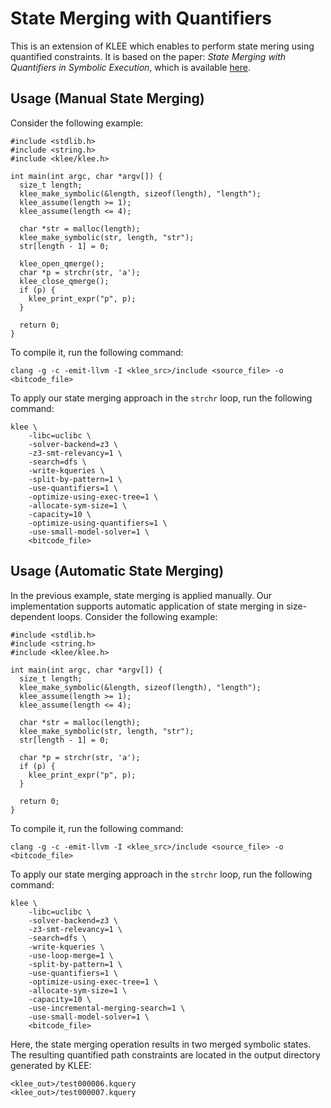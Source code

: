 # State Merging with Quantifiers
This is an extension of KLEE which enables to perform state mering using quantified constraints.
It is based on the paper: *State Merging with Quantifiers in Symbolic Execution*,
which is available [here](https://doi.org/10.1145/3611643.3616287).

## Usage (Manual State Merging)
Consider the following example:
```
#include <stdlib.h>
#include <string.h>
#include <klee/klee.h>

int main(int argc, char *argv[]) {
  size_t length;
  klee_make_symbolic(&length, sizeof(length), "length");
  klee_assume(length >= 1);
  klee_assume(length <= 4);

  char *str = malloc(length);
  klee_make_symbolic(str, length, "str");
  str[length - 1] = 0;

  klee_open_qmerge();
  char *p = strchr(str, 'a');
  klee_close_qmerge();
  if (p) {
    klee_print_expr("p", p);
  }

  return 0;
}
```

To compile it, run the following command:
```
clang -g -c -emit-llvm -I <klee_src>/include <source_file> -o <bitcode_file>
```

To apply our state merging approach in the `strchr` loop, run the following command:
```
klee \
    -libc=uclibc \
    -solver-backend=z3 \
    -z3-smt-relevancy=1 \
    -search=dfs \
    -write-kqueries \
    -split-by-pattern=1 \
    -use-quantifiers=1 \
    -optimize-using-exec-tree=1 \
    -allocate-sym-size=1 \
    -capacity=10 \
    -optimize-using-quantifiers=1 \
    -use-small-model-solver=1 \
    <bitcode_file>
```

## Usage (Automatic State Merging)
In the previous example, state merging is applied manually.
Our implementation supports automatic application of state merging in size-dependent loops.
Consider the following example:
```
#include <stdlib.h>
#include <string.h>
#include <klee/klee.h>

int main(int argc, char *argv[]) {
  size_t length;
  klee_make_symbolic(&length, sizeof(length), "length");
  klee_assume(length >= 1);
  klee_assume(length <= 4);

  char *str = malloc(length);
  klee_make_symbolic(str, length, "str");
  str[length - 1] = 0;

  char *p = strchr(str, 'a');
  if (p) {
    klee_print_expr("p", p);
  }

  return 0;
}
```

To compile it, run the following command:
```
clang -g -c -emit-llvm -I <klee_src>/include <source_file> -o <bitcode_file>
```

To apply our state merging approach in the `strchr` loop, run the following command:
```
klee \
    -libc=uclibc \
    -solver-backend=z3 \
    -z3-smt-relevancy=1 \
    -search=dfs \
    -write-kqueries \
    -use-loop-merge=1 \
    -split-by-pattern=1 \
    -use-quantifiers=1 \
    -optimize-using-exec-tree=1 \
    -allocate-sym-size=1 \
    -capacity=10 \
    -use-incremental-merging-search=1 \
    -use-small-model-solver=1 \
    <bitcode_file>
```

Here, the state merging operation results in two merged symbolic states.
The resulting quantified path constraints are located in the output directory generated by KLEE:
```
<klee_out>/test000006.kquery
<klee_out>/test000007.kquery
```
